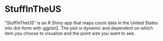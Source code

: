 # StuffInTheUS

"StuffInTheUS" is an R Shiny app that maps count data in the United States into dot-form with ggplot2. The plot is dynamic and dependent on which item you choose to visualize and the point size you want to see.
